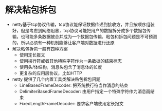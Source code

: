 # 解决粘包拆包
+ netty基于tcp协议传输，tcp协议能保证数据传递到接收方，并且按顺序组装好，但是考虑到网络阻塞，tcp协议可能把用户的数据拆分成多个数据包传输，也可能多条数据被合并成为一个数据包传输，粘包和拆包问题是不可预测的，所以必须有一种机制能够让客户端对数据进行还原
+ 解决粘包拆包一般有四种方案
    - 使用定长报文
    - 使用换行符或者其他特殊字符作为一条数据的结束标志
    - 使用头/体结构，消息头包含了消息体的长度
    - 更复杂的应用层协议，比如HTTP
+ netty 提供了几个内置工具类解决粘包拆包问题
    - LineBasedFrameDecoder: 把系统换行符当作消息的结束
    - DelimiterBasedFrameDecoder: 由用户指定一个特殊字符作为消息而结束
    - FixedLengthFrameDecoder: 要求客户端使用定长报文
